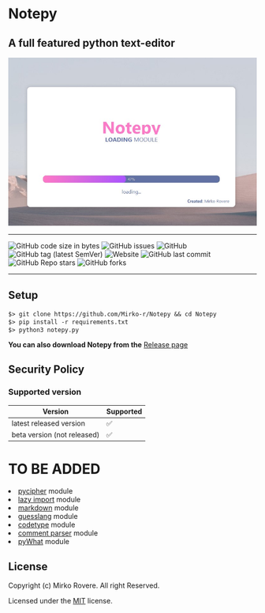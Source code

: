 # Notepy

## A full featured python text-editor

![Notepy](https://github.com/Mirko-r/Notepy/raw/main/notepy2-5.jpg)

---

![GitHub code size in bytes](https://img.shields.io/github/languages/code-size/Mirko-r/Notepy) ![GitHub issues](https://img.shields.io/github/issues/Mirko-r/Notepy) ![GitHub](https://img.shields.io/github/license/Mirko-r/Notepy) ![GitHub tag (latest SemVer)](https://img.shields.io/github/v/tag/Mirko-r/Notepy?style=plastic) ![Website](https://img.shields.io/website?url=https%3A%2F%2Fmirko-r.github.io%2Fnotepy%2F) ![GitHub last commit](https://img.shields.io/github/last-commit/Mirko-r/Notepy) ![GitHub Repo stars](https://img.shields.io/github/stars/Mirko-r/Notepy?style=social) ![GitHub forks](https://img.shields.io/github/forks/Mirko-r/Notepy?style=social)

---

## Setup

```shell
$> git clone https://github.com/Mirko-r/Notepy && cd Notepy
$> pip install -r requirements.txt
$> python3 notepy.py
```

**You can also download Notepy from the** [Release page](https://github.com/Mirko-r/Notepy/releases)

## Security Policy

### Supported version

|     Version    |     Supported      |
| -------        | ------------------ |
| latest released version   | :white_check_mark: |
| beta version (not released)   | :white_check_mark:                 |


# TO BE ADDED
<li><a href="https://github.com/jameslyons/pycipher">pycipher</a> module</li>
<li><a href="https://github.com/mnmelo/lazy_import">lazy import</a> module</li>
<li><a href="https://github.com/Python-Markdown/markdown">markdown</a> module</li>
<li><a href="https://github.com/TrendingTechnology/guesslang">guesslang</a> module</li>
<li><a href="https://github.com/jdkato/codetype">codetype</a> module</li>
<li><a href="https://github.com/jeanralphaviles/comment_parser">comment parser</a> module</li>
<li><a href="https://github.com/TrendingTechnology/pyWhat">pyWhat</a> module</li>

## License

Copyright (c) Mirko Rovere. All right Reserved.

Licensed under the [MIT](https://github.com/Mirko-r/Notepy/blob/main/LICENSE) license.
